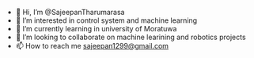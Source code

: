- 👋 Hi, I’m @SajeepanTharumarasa
- 👀 I’m interested in control system and machine learning
- 🌱 I’m currently learning in university of Moratuwa 
- 💞️ I’m looking to collaborate on machine learining and robotics projects
- 📫 How to reach me sajeepan1299@gmail.com

<!---
SajeepanTharumarasa/SajeepanTharumarasa is a ✨ special ✨ repository because its `README.md` (this file) appears on your GitHub profile.
You can click the Preview link to take a look at your changes.
--->
